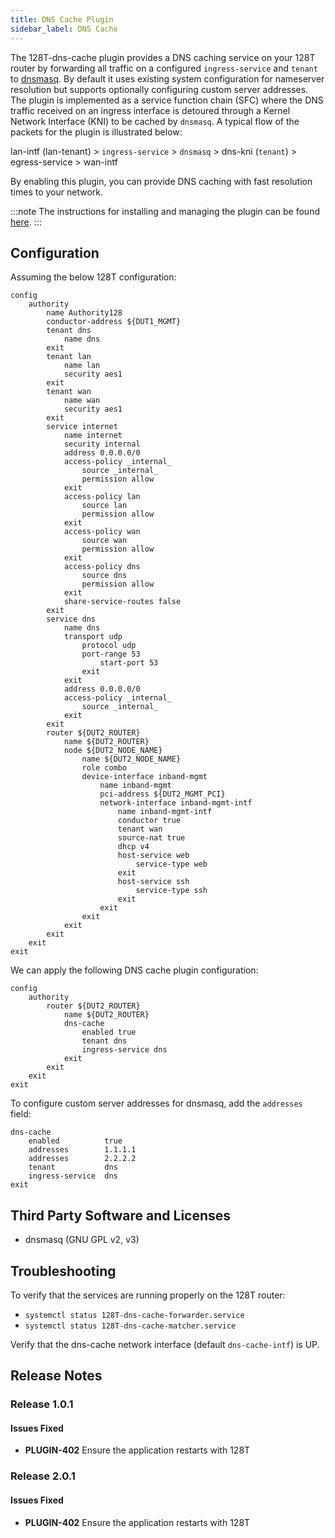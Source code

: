```yaml
---
title: DNS Cache Plugin
sidebar_label: DNS Cache
---
```


The 128T-dns-cache plugin provides a DNS caching service on your 128T router by forwarding all traffic on a configured `ingress-service` and `tenant` to [dnsmasq](http://www.thekelleys.org.uk/dnsmasq/doc.html). By default it uses existing system configuration for nameserver resolution but supports optionally configuring custom server addresses. The plugin is implemented as a service function chain (SFC) where the DNS traffic received on an ingress interface is detoured through a Kernel Network Interface (KNI) to be cached by `dnsmasq`. A typical flow of the packets for the plugin is illustrated below:

lan-intf (lan-tenant) > `ingress-service` > `dnsmasq` > dns-kni (`tenant`) > egress-service > wan-intf

By enabling this plugin, you can provide DNS caching with fast resolution times to your network.

:::note
The instructions for installing and managing the plugin can be found [here](plugin_intro.md#installation-and-management).
:::

## Configuration

Assuming the below 128T configuration:
```
config
    authority
        name Authority128
        conductor-address ${DUT1_MGMT}
        tenant dns
            name dns
        exit
        tenant lan
            name lan
            security aes1
        exit
        tenant wan
            name wan
            security aes1
        exit
        service internet
            name internet
            security internal
            address 0.0.0.0/0
            access-policy _internal_
                source _internal_
                permission allow
            exit
            access-policy lan
                source lan
                permission allow
            exit
            access-policy wan
                source wan
                permission allow
            exit
            access-policy dns
                source dns
                permission allow
            exit
            share-service-routes false
        exit
        service dns
            name dns
            transport udp
                protocol udp
                port-range 53
                    start-port 53
                exit
            exit
            address 0.0.0.0/0
            access-policy _internal_
                source _internal_
            exit
        exit
        router ${DUT2_ROUTER}
            name ${DUT2_ROUTER}
            node ${DUT2_NODE_NAME}
                name ${DUT2_NODE_NAME}
                role combo
                device-interface inband-mgmt
                    name inband-mgmt
                    pci-address ${DUT2_MGMT_PCI}
                    network-interface inband-mgmt-intf
                        name inband-mgmt-intf
                        conductor true
                        tenant wan
                        source-nat true
                        dhcp v4
                        host-service web
                            service-type web
                        exit
                        host-service ssh
                            service-type ssh
                        exit
                    exit
                exit
            exit
        exit
    exit
exit
```


We can apply the following DNS cache plugin configuration:
```
config
    authority
        router ${DUT2_ROUTER}
            name ${DUT2_ROUTER}
            dns-cache
                enabled true
                tenant dns
                ingress-service dns
            exit
        exit
    exit
exit
```

To configure custom server addresses for dnsmasq, add the `addresses` field:
```
dns-cache
    enabled          true
    addresses        1.1.1.1
    addresses        2.2.2.2
    tenant           dns
    ingress-service  dns
exit
```

## Third Party Software and Licenses
- dnsmasq (GNU GPL v2, v3)

## Troubleshooting
To verify that the services are running properly on the 128T router:
* `systemctl status 128T-dns-cache-forwarder.service`
* `systemctl status 128T-dns-cache-matcher.service`

Verify that the dns-cache network interface (default `dns-cache-intf`) is UP.

## Release Notes

### Release 1.0.1

#### Issues Fixed
- **PLUGIN-402** Ensure the application restarts with 128T

### Release 2.0.1

#### Issues Fixed
- **PLUGIN-402** Ensure the application restarts with 128T
